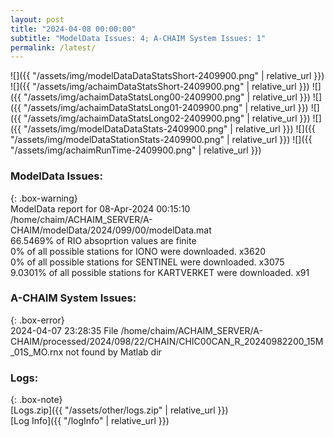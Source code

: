 ```yaml
---
layout: post
title: "2024-04-08 00:00:00"
subtitle: "ModelData Issues: 4; A-CHAIM System Issues: 1"
permalink: /latest/
---
```


![]({{ "/assets/img/modelDataDataStatsShort-2409900.png" | relative_url }})
![]({{ "/assets/img/achaimDataStatsShort-2409900.png" | relative_url }})
![]({{ "/assets/img/achaimDataStatsLong00-2409900.png" | relative_url }})
![]({{ "/assets/img/achaimDataStatsLong01-2409900.png" | relative_url }})
![]({{ "/assets/img/achaimDataStatsLong02-2409900.png" | relative_url }})
![]({{ "/assets/img/modelDataDataStats-2409900.png" | relative_url }})
![]({{ "/assets/img/modelDataStationStats-2409900.png" | relative_url }})
![]({{ "/assets/img/achaimRunTime-2409900.png" | relative_url }})


### ModelData Issues:  
  
{: .box-warning}  
 ModelData report for 08-Apr-2024 00:15:10   
 /home/chaim/ACHAIM_SERVER/A-CHAIM/modelData/2024/099/00/modelData.mat   
 66.5469% of RIO absoprtion values are finite   
 0% of all possible stations for IONO were downloaded. x3620   
 0% of all possible stations for SENTINEL were downloaded. x3075   
 9.0301% of all possible stations for KARTVERKET were downloaded. x91   
  
### A-CHAIM System Issues:  
  
{: .box-error}  
2024-04-07 23:28:35 File /home/chaim/ACHAIM_SERVER/A-CHAIM/processed/2024/098/22/CHAIN/CHIC00CAN_R_20240982200_15M_01S_MO.rnx not found by Matlab dir  

### Logs:  
  
{: .box-note}  
[Logs.zip]({{ "/assets/other/logs.zip" | relative_url }})  
[Log Info]({{ "/logInfo" | relative_url }})  
